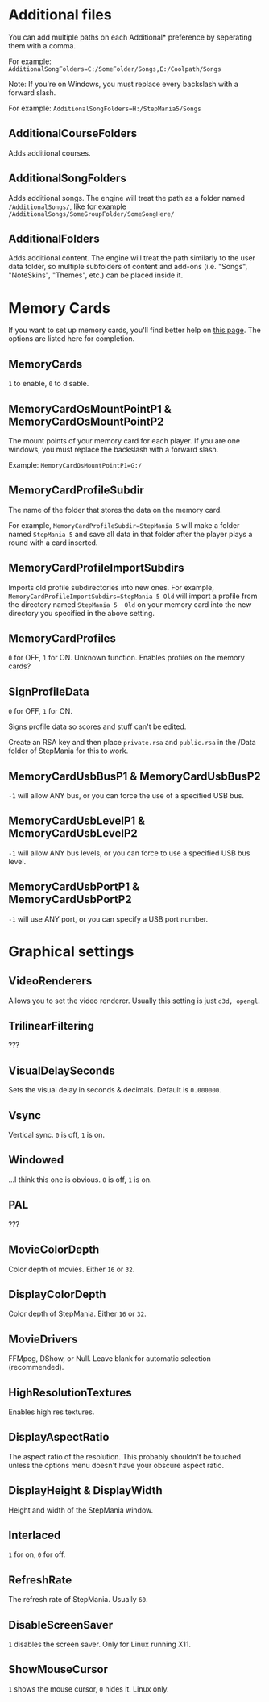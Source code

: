 # Additional files
You can add multiple paths on each Additional* preference by seperating them with a comma.

For example:
`AdditionalSongFolders=C:/SomeFolder/Songs,E:/Coolpath/Songs`

Note: If you're on Windows, you must replace every backslash with a forward slash.

For example:
`AdditionalSongFolders=H:/StepMania5/Songs`

## AdditionalCourseFolders

Adds additional courses.

## AdditionalSongFolders

Adds additional songs. The engine will treat the path as a folder named `/AdditionalSongs/`, like for example `/AdditionalSongs/SomeGroupFolder/SomeSongHere/`

## AdditionalFolders

Adds additional content. The engine will treat the path similarly to the user data folder, so multiple subfolders of content and add-ons (i.e. "Songs", "NoteSkins", "Themes", etc.) can be placed inside it.

# Memory Cards

If you want to set up memory cards, you'll find better help on [this page](https://github.com/stepmania/stepmania/wiki/Creating-Static-Mount-Points-For-USB-Profiles-(Linux)). The options are listed here for completion.

## MemoryCards

`1` to enable, `0` to disable.

## MemoryCardOsMountPointP1 & MemoryCardOsMountPointP2

The mount points of your memory card for each player. If you are one windows, you must replace the backslash with a forward slash.

Example: `MemoryCardOsMountPointP1=G:/`

## MemoryCardProfileSubdir

The name of the folder that stores the data on the memory card.

For example, `MemoryCardProfileSubdir=StepMania 5` will make a folder named `StepMania 5` and save all data in that folder after the player plays a round with a card inserted.

## MemoryCardProfileImportSubdirs

Imports old profile subdirectories into new ones. For example, `MemoryCardProfileImportSubdirs=StepMania 5 Old` will import a profile from the directory named `StepMania 5  Old` on your memory card into the new directory you specified in the above setting.

## MemoryCardProfiles

`0` for OFF, `1` for ON. Unknown function. Enables profiles on the memory cards?

## SignProfileData

`0` for OFF, `1` for ON.

Signs profile data so scores and stuff can't be edited.

Create an RSA key and then place `private.rsa` and `public.rsa` in the /Data folder of StepMania for this to work.


## MemoryCardUsbBusP1 & MemoryCardUsbBusP2

`-1` will allow ANY bus, or you can force the use of a specified USB bus.

## MemoryCardUsbLevelP1 & MemoryCardUsbLevelP2

`-1` will allow ANY bus levels, or you can force to use a specified USB bus level.

## MemoryCardUsbPortP1 & MemoryCardUsbPortP2

`-1` will use ANY port, or you can specify a USB port number.

# Graphical settings

## VideoRenderers

Allows you to set the video renderer. Usually this setting is just `d3d, opengl`.

## TrilinearFiltering

???

## VisualDelaySeconds

Sets the visual delay in seconds & decimals. Default is `0.000000`.

## Vsync

Vertical sync. `0` is off, `1` is on.

## Windowed

...I think this one is obvious. `0` is off, `1` is on.

## PAL

???

## MovieColorDepth

Color depth of movies. Either `16` or `32`.

## DisplayColorDepth

Color depth of StepMania. Either `16` or `32`.

## MovieDrivers

FFMpeg, DShow, or Null. Leave blank for automatic selection (recommended).

## HighResolutionTextures

Enables high res textures.

## DisplayAspectRatio

The aspect ratio of the resolution. This probably shouldn't be touched unless the options menu doesn't have your obscure aspect ratio.

## DisplayHeight & DisplayWidth

Height and width of the StepMania window.

## Interlaced

`1` for on, `0` for off.

## RefreshRate

The refresh rate of StepMania. Usually `60`.

## DisableScreenSaver

`1` disables the screen saver. Only for Linux running X11.

## ShowMouseCursor

`1` shows the mouse cursor, `0` hides it. Linux only.